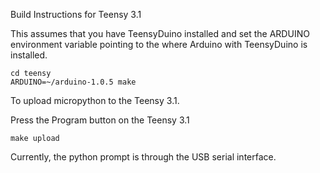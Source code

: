 Build Instructions for Teensy 3.1

This assumes that you have TeensyDuino installed and set the ARDUINO environment
variable pointing to the where Arduino with TeensyDuino is installed.

```
cd teensy
ARDUINO=~/arduino-1.0.5 make
```

To upload micropython to the Teensy 3.1.

Press the Program button on the Teensy 3.1
```
make upload
```

Currently, the python prompt is through the USB serial interface.
